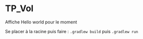 # TP_Vol

Affiche Hello world pour le moment

Se placer à la racine puis faire : `.gradlew build` puis `.gradlew run` 
